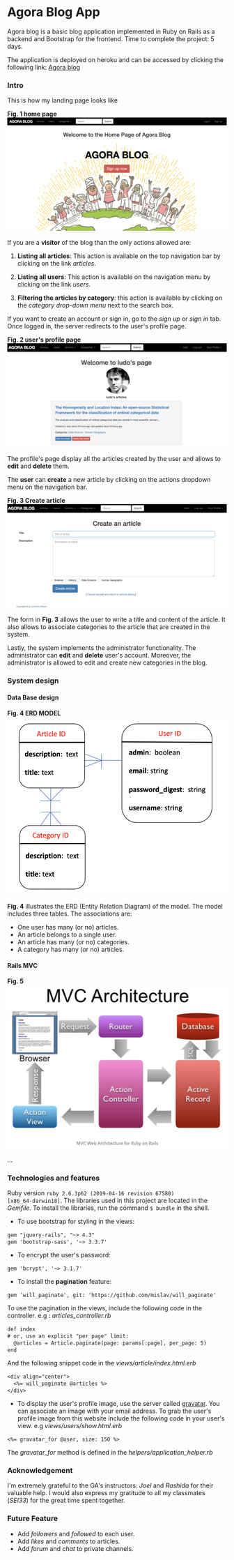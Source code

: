 # Agora Blog App
Agora blog is a basic blog application implemented in Ruby on Rails as a backend and Bootstrap for the frontend. Time to complete the project: 5 days.

The application is deployed on heroku and can be accessed by clicking the following link:
[Agora blog](https://ludo-first-blog.herokuapp.com/)

### Intro

This is how my landing page looks like

**Fig. 1 home page**
![alt memory](/screen_shot_hp.png)

If you are a **visitor** of the blog than the only actions allowed are:

1. **Listing all articles**: This action is available on the top navigation bar by clicking on the link *articles*.

2. **Listing all users**: This action is available on the navigation menu by clicking on the link *users*.

3. **Filtering the articles by category**: this action is available by clicking on the *category drop-down menu* next to the search box.

If you want to create an account or sign in, go to the *sign up* or *sign in* tab. Once logged in, the server redirects to the user's profile page.

**Fig. 2 user's profile page**
![alt memory](/profile_page.png)

The profile's page display all the articles created by the user and allows to **edit** and **delete** them.

The **user** can  **create** a new article by clicking on the actions dropdown menu on the navigation bar.

**Fig. 3 Create article**
![alt memory](/create_form_view.png)

The form in **Fig. 3** allows the user to write a title and content of the article. It also allows to associate categories to the article that are created in the system.

Lastly, the system implements the administrator functionality. The administrator can **edit** and **delete** user's account. Moreover, the administrator is allowed to edit and create new categories in the blog.

### System design

#### Data Base design

**Fig. 4 ERD MODEL**
![alt memory](/erd_model.png)

**Fig. 4** illustrates the ERD (Entity Relation Diagram) of the model. The model includes three tables. The associations are:

- One user has many (or no) articles.
- An article belongs to a single user.
- An article has many (or no) categories.
- A category has many (or no) articles.

#### Rails MVC

**Fig. 5**
![alt memory](/rails_mvc.png)


...

### Technologies and features
Ruby version <code>ruby 2.6.3p62 (2019-04-16 revision 67580) [x86_64-darwin18]</code>.
The libraries used in this project are located in the *Gemfile*. To install the libraries, run the command <code>$ bundle</code> in the shell.

- To use bootstrap for styling in the views:
```
gem "jquery-rails", "~> 4.3"
gem 'bootstrap-sass', '~> 3.3.7'
```

- To encrypt the user's password:
```
gem 'bcrypt', '~> 3.1.7'
```
- To install the  **pagination** feature:
```
gem 'will_paginate', git: 'https://github.com/mislav/will_paginate'
```
To use the pagination in the views, include the following code in the controller. e.g : *articles_controller.rb*
```
def index
# or, use an explicit "per page" limit:
  @articles = Article.paginate(page: params[:page], per_page: 5)
end
```
And the following snippet code in the *views/article/index.html.erb*
```
<div align="center">
  <%= will_paginate @articles %>
</div>
```
- To display the user's profile image, use the server called [gravatar](https://en.gravatar.com/). You can associate an image with your email address. To grab the user's profile image from this website include the following code in your user's view. e.g *views/users/show.html.erb*
```
<%= gravatar_for @user, size: 150 %>
```
The *gravatar_for* method is defined in the *helpers/application_helper.rb*

### Acknowledgement

I'm extremely grateful to the GA's instructors: *Joel* and *Rashida* for their valuable help. I would also express my gratitude to all my classmates (*SEI33*) for the great time spent together.

### Future Feature

- Add *followers* and *followed* to each user.
- Add *likes* and *comments* to articles.
- Add *forum* and *chat* to private channels.
